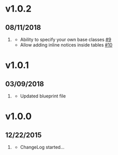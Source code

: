 # v1.0.2
## 08/11/2018

1. [](#new)
    * Ability to specify your own base classes [#9](https://github.com/getgrav/grav-plugin-markdown-notices/pull/9)
    * Allow adding inline notices inside tables [#10](https://github.com/getgrav/grav-plugin-markdown-notices/pull/10)

# v1.0.1
## 03/09/2018

1. [](#improved)
    * Updated blueprint file

# v1.0.0
## 12/22/2015

1. [](#new)
    * ChangeLog started...

